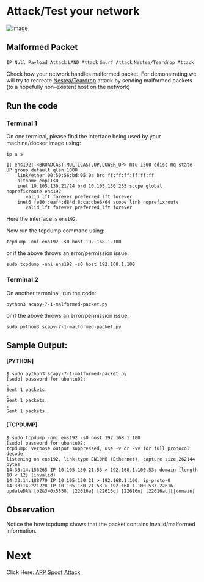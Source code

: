 # Attack/Test your network

![image](https://wwwin-github.cisco.com/storage/user/37778/files/c4565185-cf0b-4108-81dd-b9d24d1bff71)

## Malformed Packet

`IP Null Payload Attack` `LAND Attack` `Smurf Attack` `Nestea/Teardrop Attack`

Check how your network handles malformed packet. For demonstrating we will try to recreate [Nestea/Teardrop](https://community.cisco.com/t5/security-documents/how-to-configure-the-router-to-minimize-a-denial-of-service-dos/ta-p/3117624) attack by sending malformed packets (to a hopefully non-existent host on the network)

## Run the code

### Terminal 1
On one terminal, please find the interface being used by your machine/docker image using:
```
ip a s
```
```
1: ens192: <BROADCAST,MULTICAST,UP,LOWER_UP> mtu 1500 qdisc mq state UP group default qlen 1000
    link/ether 00:50:56:bd:05:0a brd ff:ff:ff:ff:ff:ff
    altname enp11s0
    inet 10.105.130.21/24 brd 10.105.130.255 scope global noprefixroute ens192
       valid_lft forever preferred_lft forever
    inet6 fe80::eaf4:d84d:8cca:dbe6/64 scope link noprefixroute
       valid_lft forever preferred_lft forever
```

Here the interface is `ens192`.

Now run the tcpdump command using:

```
tcpdump -nni ens192 -s0 host 192.168.1.100
```

or if the above throws an error/permission issue:

```
sudo tcpdump -nni ens192 -s0 host 192.168.1.100
```

### Terminal 2

On another termninal, run the code:

```
python3 scapy-7-1-malformed-packet.py
```

or if the above throws an error/permission issue:

```
sudo python3 scapy-7-1-malformed-packet.py
```


## Sample Output:


#### [PYTHON]
```
$ sudo python3 scapy-7-1-malformed-packet.py
[sudo] password for ubuntu02:
.
Sent 1 packets.
.
Sent 1 packets.
.
Sent 1 packets.
```

#### [TCPDUMP]

```
$ sudo tcpdump -nni ens192 -s0 host 192.168.1.100
[sudo] password for ubuntu02:
tcpdump: verbose output suppressed, use -v or -vv for full protocol decode
listening on ens192, link-type EN10MB (Ethernet), capture size 262144 bytes
14:33:14.156265 IP 10.105.130.21.53 > 192.168.1.100.53: domain [length 10 < 12] (invalid)
14:33:14.188779 IP 10.105.130.21 > 192.168.1.100: ip-proto-0
14:33:14.221228 IP 10.105.130.21.53 > 192.168.1.100.53: 22616 updateDA% [b2&3=0x5858] [22616a] [22616q] [22616n] [22616au][|domain]
```

## Observation

Notice the how tcpdump shows that the packet contains invalid/malformed information.

# Next
Click Here: [ARP Spoof Attack](09-Attack-02-ARP-Spoof.md)
